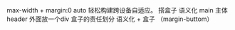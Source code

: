 max-width + margin:0 auto  轻松构建跨设备自适应。
搭盒子
语义化  main 主体
header 外面放一个div  盒子的责任划分
语义化 + 盒子 （margin-buttom）